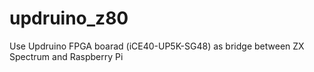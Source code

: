 # updruino_z80
Use Updruino FPGA boarad (iCE40-UP5K-SG48) as bridge between ZX Spectrum and Raspberry Pi
